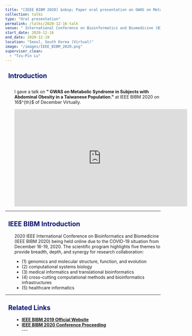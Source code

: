 ```yaml
---
title: "[IEEE BIBM 2020] &nbsp; Paper oral presentation on GWAS on Metabolic Syndrome"
collection: talks
type: "Oral presentation"
permalink: /talks/2020-12-16-talk
venue: " International Conference on Bioinformatics and Biomedicine (BIBM 2020)"
start_date: 2020-12-16
end_date: 2020-12-19
location: "Seoul, South Korea (Virtual)"
image: "/images/IEEE_BIBM_2020.png"
superviser_clean:
  - "Tzu-Pin Lu"
---
```


<h2 style="color: #000f70"> <i class="fas fa-dot-circle" style="font-size:18px;"></i> &nbsp;&nbsp;Introduction </h2>

<div style="margin-left: 30px">
  <p style="margin-top: 30px">
  I gave a talk on <b>" GWAS on Metabolic Syndrome in Subjects with Abdominal Obesity in a Taiwanese Population."</b> at IEEE BIBM 2020 on 16$^{th}$ of December Virtually.
  </p>
  <iframe width='560' height='315' src='https://www.youtube-nocookie.com/embed/k5Ry3qH8thU' frameborder='0' allow='accelerometer; autoplay; encrypted-media; gyroscope; picture-in-picture' allowfullscreen><</iframe>
</div>



---

<h2 style="color: #000f70"> <i class="fas fa-dot-circle" style="font-size:18px;"></i> &nbsp;&nbsp;IEEE BIBM Introduction </h2>

<div style="margin-left: 30px">
  <p>
  2020 IEEE International Conference on Bioinformatics and Biomedicine (IEEE BIBM 2020) being held online due to the COVID-19 situation from December 16-19, 2020. The scientific program highlights five themes to provide breadth, depth, and synergy for research collaboration:
  </p>
  <ul>
    <li>(1) genomics and molecular structure, function, and evolution 
    </li>
    <li>(2) computational systems biology
    </li>
    <li>(3) medical informatics and translational bioinformatics
    </li>
    <li>(4) cross-cutting computational methods and bioinformatics infrastructures
    </li>
    <li>(5) healthcare informatics
    </li>
    
  </ul>
</div>

---

<h2 style="color: #000f70"> <i class="fas fa-dot-circle" style="font-size:18px;"></i> &nbsp;&nbsp;Related Links </h2>

<div style="margin-left: 30px">
  <ul>
    <li>
      <a href="https://ieeebibm.org/BIBM2020/" target="_blank"><b>IEEE BIBM 2019 Official Website</b></a>
    </li>
    <li>
      <a href="https://ieeexplore.ieee.org/xpl/conhome/9312958/proceeding" target="_blank"><b>IEEE BIBM 2020 Conference Proceeding</b></a>
    </li>
---
